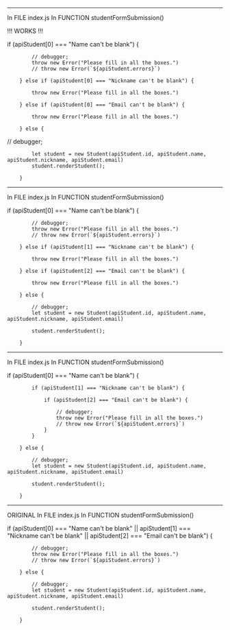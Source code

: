 



______________________________

In FILE         index.js
In FUNCTION     studentFormSubmission()

!!!  WORKS  !!!

if (apiStudent[0] === "Name can't be blank") {

            // debugger;
            throw new Error("Please fill in all the boxes.")
            // throw new Error(`${apiStudent.errors}`)

        } else if (apiStudent[0] === "Nickname can't be blank") {

            throw new Error("Please fill in all the boxes.")

        } else if (apiStudent[0] === "Email can't be blank") {

            throw new Error("Please fill in all the boxes.")

        } else { 
// debugger;
            
            let student = new Student(apiStudent.id, apiStudent.name, apiStudent.nickname, apiStudent.email)
            student.renderStudent();

        }



______________________________

In FILE         index.js
In FUNCTION     studentFormSubmission()


 if (apiStudent[0] === "Name can't be blank") {

            // debugger;
            throw new Error("Please fill in all the boxes.")
            // throw new Error(`${apiStudent.errors}`)

        } else if (apiStudent[1] === "Nickname can't be blank") {

            throw new Error("Please fill in all the boxes.")

        } else if (apiStudent[2] === "Email can't be blank") {

            throw new Error("Please fill in all the boxes.")

        } else { 
            
            // debugger;
            let student = new Student(apiStudent.id, apiStudent.name, apiStudent.nickname, apiStudent.email)
                    
            student.renderStudent();

        }


______________________________

In FILE         index.js
In FUNCTION     studentFormSubmission()

 if (apiStudent[0] === "Name can't be blank") {

            if (apiStudent[1] === "Nickname can't be blank") {

                if (apiStudent[2] === "Email can't be blank") {

                    // debugger;
                    throw new Error("Please fill in all the boxes.")
                    // throw new Error(`${apiStudent.errors}`)
                }
            }
        
        } else {
            
            // debugger;
            let student = new Student(apiStudent.id, apiStudent.name, apiStudent.nickname, apiStudent.email)
                    
            student.renderStudent();

        }
______________________________

ORIGINAL
In FILE         index.js
In FUNCTION     studentFormSubmission()


  if (apiStudent[0] === "Name can't be blank" || apiStudent[1] === "Nickname can't be blank" || apiStudent[2] === "Email can't be blank") {

            // debugger;
            throw new Error("Please fill in all the boxes.")
            // throw new Error(`${apiStudent.errors}`)

        } else {
            
            // debugger;
            let student = new Student(apiStudent.id, apiStudent.name, apiStudent.nickname, apiStudent.email)
                    
            student.renderStudent();

        }






